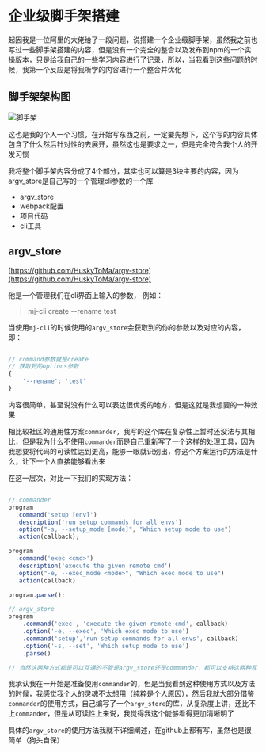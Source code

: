 # 企业级脚手架搭建

起因我是一位阿里的大佬给了一段问题，说搭建一个企业级脚手架，虽然我之前也写过一些脚手架搭建的内容，但是没有一个完全的整合以及发布到npm的一个实操版本，只是给我自己的一些学习内容进行了记录，所以，当我看到这些问题的时候，我第一个反应是将我所学的内容进行一个整合并优化

## 脚手架架构图

![脚手架](../public/image/10.jpg)

这也是我的个人一个习惯，在开始写东西之前，一定要先想下，这个写的内容具体包含了什么然后针对性的去展开，虽然这也是要求之一，但是完全符合我个人的开发习惯

我将整个脚手架内容分成了4个部分，其实也可以算是3块主要的内容，因为argv_store是自己写的一个管理cli参数的一个库

- argv_store
- webpack配置
- 项目代码
- cli工具

## argv_store

[https://github.com/HuskyToMa/argv-store](https://github.com/HuskyToMa/argv-store)

他是一个管理我们在cli界面上输入的参数， 例如：

> mj-cli create --rename test

当使用`mj-cli`的时候使用的`argv_store`会获取到的你的参数以及对应的内容，即：

```javascript

// command参数就是create
// 获取到的options参数
{
    '--rename': 'test'
}

```

内容很简单，甚至说没有什么可以表达很优秀的地方，但是这就是我想要的一种效果

相比较社区的通用性方案`commander`，我写的这个库在复杂性上暂时还没法与其相比，但是我为什么不使用`commander`而是自己重新写了一个这样的处理工具，因为我想要将代码的可读性达到更高，能够一眼就识别出，你这个方案运行的方法是什么，让下一个人直接能够看出来

在这一层次，对比一下我们的实现方法：

```javascript

// commander
program
  .command('setup [env]')
  .description('run setup commands for all envs')
  .option("-s, --setup_mode [mode]", "Which setup mode to use")
  .action(callback);

program
  .command('exec <cmd>')
  .description('execute the given remote cmd')
  .option("-e, --exec_mode <mode>", "Which exec mode to use")
  .action(callback)

program.parse();

// argv_store
program
    .command('exec', 'execute the given remote cmd', callback)
    .option('-e, --exec', 'Which exec mode to use')
    .command('setup','run setup commands for all envs', callback)
    .option('-s, --set', 'Which setup mode to use')
    .parse()

// 当然这两种方式都是可以互通的不管是argv_store还是commander，都可以支持这两种写法
```

我承认我在一开始是准备使用`commander`的，但是当我看到这种使用方式以及方法的时候，我感觉我个人的灵魂不太想用（纯粹是个人原因），然后我就大部分借鉴`commander`的使用方式，自己编写了一个`argv_store`的库，从复杂度上讲，还比不上`commander`，但是从可读性上来说，我觉得我这个能够看得更加清晰明了

具体的`argv_store`的使用方法我就不详细阐述，在github上都有写，虽然也是很简单（狗头自保）

## 